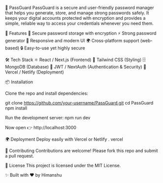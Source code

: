 🔐 PassGuard
PassGuard is a secure and user-friendly password manager that helps you generate, store, and manage strong passwords safely. It keeps your digital accounts protected with encryption and provides a simple, reliable way to access your credentials whenever you need them.

🚀 Features
🔑 Secure password storage with encryption
⚡ Strong password generator
📱 Responsive and modern UI
🌍 Cross-platform support (web-based)
🔒 Easy-to-use yet highly secure

🛠️ Tech Stack
⚛️ React / Next.js (Frontend)
🎨 Tailwind CSS (Styling)
🗄️ MongoDB (Database)
🔐 JWT / NextAuth (Authentication & Security)
🚀 Vercel / Netlify (Deployment)

📦 Installation

Clone the repo and install dependencies:

git clone https://github.com/your-username/PassGuard.git
cd PassGuard
npm install

Run the development server:
npm run dev

Now open 👉 http://localhost:3000

🌍 Deployment
Deploy easily with Vercel
or Netlify
.
vercel

🤝 Contributing
Contributions are welcome!
Please fork this repo and submit a pull request.

📜 License
This project is licensed under the MIT License.

✨ Built with ❤️ by Himanshu
